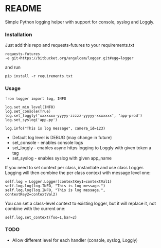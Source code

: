 # README #

Simple Python logging helper with support for console, syslog and Loggly.

### Installation ###

Just add this repo and requests-futures to your requirements.txt

```
requests-futures
-e git+https://bitbucket.org/angelcam/logger.git#egg=logger
```

and run

```
pip install -r requirements.txt
```

### Usage ###

```
from logger import log, INFO

log.set_min_level(INFO)
log.set_console(True)
log.set_loggly('xxxxxxx-yyyyy-zzzzz-yyyyy-xxxxxxx', 'app-prod')
log.set_syslog('app.py')

log.info("This is log message", camera_id=123)
```

* Default log level is DEBUG (may change in future)
* set_console - enables console logs
* set_loggly - enables async https logging to Loggly with given token a tag
* set_syslog - enables syslog with given app_name

If you need to set context per class, instantiate and use class Logger. Logging will then combine the per class context with message level one:

```
self.log = Logger.Logger(contextKey1=contextVal1)
self.log.log(log.INFO, "This is log message.")
self.log.log(log.INFO, "This is log message.", contextKey2=contextVal2)
```

You can set a class-level context to existing logger, but it will replace it, not combine with the current one:

```
self.log.set_context(foo=1,bar=2)
```

### TODO ###

* Allow different level for each handler (console, syslog, Loggly)

